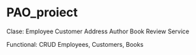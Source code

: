 # PAO_proiect

Clase:
Employee
Customer
Address
Author
Book
Review
Service

Functional: CRUD Employees, Customers, Books
